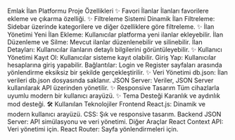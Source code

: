 Emlak İlan Platformu
Proje Özellikleri
✨ Favori İlanlar
İlanları favorilere ekleme ve çıkarma özelliği.
✨ Filtreleme Sistemi
Dinamik İlan Filtreleme: Sidebar üzerinde kategorilere ve diğer özelliklere göre filtreleme.
✨ İlan Yönetimi
Yeni İlan Ekleme: Kullanıcılar platforma yeni ilanlar ekleyebilir.
İlan Düzenleme ve Silme: Mevcut ilanlar düzenlenebilir ve silinebilir.
İlan Detayları: Kullanıcılar ilanların detaylı bilgilerini görüntüleyebilir.
✨ Kullanıcı Yönetimi
Kayıt Ol: Kullanıcılar sisteme kayıt olabilir.
Giriş Yap: Kullanıcılar hesaplarına giriş yapabilir.
Bağlantılar: Login ve Register sayfaları arasında yönlendirme eksiksiz bir şekilde gerçekleştirilir.
✨ Veri Yönetimi
db.json: İlan verileri db.json dosyasında saklanır.
JSON Server: Veriler, JSON Server kullanılarak API üzerinden yönetilir.
✨ Responsive Tasarım
Tüm cihazlarla uyumlu modern bir kullanıcı arayüzü.
✨ Tema Desteği
Karanlık ve aydınlık mod desteği.
🛠️ Kullanılan Teknolojiler
Frontend
React.js: Dinamik ve modern kullanıcı arayüzü.
CSS: Şık ve responsive tasarım.
Backend
JSON Server: API simülasyonu ve veri yönetimi.
Diğer Araçlar
React Context API: Veri yönetimi için.
React Router: Sayfa yönlendirmeleri için.

